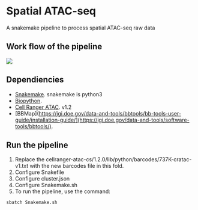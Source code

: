 # Spatial ATAC-seq
A snakemake pipeline to process spatial ATAC-seq raw data

## Work flow of the pipeline

![](./snakemake_dag.png)

## Dependiencies

* [Snakemake](https://snakemake.readthedocs.io/en/stable/index.html). snakemake is python3
* [Biopython](https://biopython.org/docs/1.75/api/index.html).
* [Cell Ranger ATAC](https://support.10xgenomics.com/single-cell-atac/software/pipelines/latest/installation). v1.2
* [BBMap](https://jgi.doe.gov/data-and-tools/bbtools/bb-tools-user-guide/installation-guide/](https://jgi.doe.gov/data-and-tools/software-tools/bbtools/).

## Run the pipeline
1. Replace the cellranger-atac-cs/1.2.0/lib/python/barcodes/737K-cratac-v1.txt with the new barcodes file in this fold.
2. Configure Snakefile
3. Configure cluster.json
4. Configure Snakemake.sh
5. To run the pipeline, use the command:
```
sbatch Snakemake.sh
```

